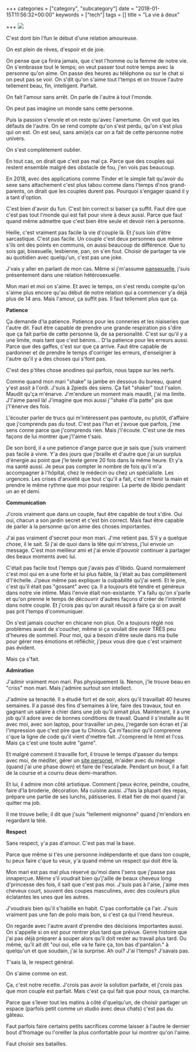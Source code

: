 +++
categories = ["category", "subcategory"]
date = "2018-01-15T11:56:32+00:00"
keywords = ["tech"]
tags = []
title = "La vie à deux"

+++
![](/uploads/2018/01/16/couples.jpg)

C'est dont bin l'fun le début d'une relation amoureuse.

On est plein de rêves, d'espoir et de joie.

On pense que ça finira jamais, que c'est l'homme ou la femme de notre vie. On s'embrasse tout le temps; on veut passer tout notre temps avec la personne qu'on aime. On passe des heures au téléphone ou sur le chat si on peut pas se voir. On s'dit qu'on s'aime tout l'temps et on trouve l'autre tellement beau, fin, intelligent. Parfait.

On fait l'amour sans arrêt. On parle de l'autre à tout l'monde.

On peut pas imagine un monde sans cette personne.

Puis la passion s'envole et on reste qu'avec l'amertume. On voit que les défauts de l'autre. On se rend compte qu'on s'est perdu, qu'on s'est plus qui on est. On est seul, sans ami(e)s car on a fait de cette personne notre univers.

On s'est complètement oublier.

En tout cas, on dirait que c'est pas mal ça. Parce que des couples qui restent ensemble malgré des obstacle de fou, j'en vois pas beaucoup.

En 2018, avec des applications comme Tinder et le simple fait qu'avoir du sexe sans attachement c'est plus tabou comme dans l'temps d'nos grand-parents, on dirait que les couples durent pas. Pourquoi s'engager quand il y a tant d'option.

C'est bien d'avoir du fun. C'est bin correct si baiser ça suffit. Faut dire que c'est pas tout l'monde qui est fait pour vivre à deux aussi. Parce que faut quand même admettre que c'est bien être seule et devoir rien à personne.

Heille, c'est vraiment pas facile la vie d'couple là. Et j'suis loin d'être sarcastique. C'est pas facile. Un couple c'est deux personnes que même s'ils ont des points en communs, on aussi beaucoup de différence. Que tu sois gai, bisexuelle, lesbienne, pan, on s'en fout. Choisir de partager ta vie au quotidien avec quelqu'un, c'est pas une joke.

J'vais y aller en parlant de mon cas. Même si j'm'assume [pansexuelle](https://fr.wikipedia.org/wiki/Pansexualit%C3%A9 "pansexualité"), j'suis présentement dans une relation hétérosexuelle.

Mon mari et moi on s'aime. Et avec le temps, on s'est rendu compte qu'on s'aime plus encore qu'au début de notre relation qui a commencer y'a déjà plus de 14 ans. Mais l'amour, ça suffit pas. Il faut tellement plus que ça.

**Patience**

Ça demande d'la patience. Patience pour les conneries et les niaiseries que l'autre dit. Faut être capable de prendre une grande respiration pis s'dire que ça fait partie de cette personne là, de sa personalité. C'est sur qu'il y a une limite, mais tant que c'est bénins... D'la patience pour les erreurs aussi. Parce que des gaffes, c'est sur que ça arrive. Faut être capable de pardonner et de prendre le temps d'corriger les erreurs, d'enseigner à l'autre qu'il y a des choses qui s'font pas.

C'est des p'tites chose anodines qui parfois, nous tappe sur les nerfs.

Comme quand mon mari "shake" la jambe en dessous du bureau, quand y'est assit à l'ordi. J'suis à 2pieds des siens. Ça fait "shaker" tout l'salon. Maudit qu'ça m'énarve. J'm'endure un moment mais maudit, j'ai ma limite. J'l'aime pareil là! J'imagine que moi aussi j'"shake d'la patte" pis que j'l'énerve des fois.

L'écouter parler de trucs qui m'intéressent pas pantoute, ou plutôt, d'affaire que j'comprends pas du tout. C'est pas l'fun et j'avoue que parfois, j'me sens conne parce que j'comprends rien. Mais j'l'écoute. C'est une de mes façons de lui montrer que j'l'aime t'sais.

De son bord, il a une patience d'ange parce que je sais que j'suis vraiment pas facile à vivre. Y'a des jours que j'braille et d'autre que j'ai un surplus d'énergie au point que j'le texte genre 20 fois dans la même heure. Et y'a ma santé aussi. Je peux pas compter le nombre de fois qu'il m'a accompagner à l'hôpital, chez le médecin ou chez un spécialiste. Les urgences. Les crises d'anxiété que tout c'qu'il a fait, c'est m'tenir la main et prendre le même rythme que moi pour respirer. La perte de libido pendant un an et demi.

**Communication**

J'crois vraiment que dans un couple, faut être capable de tout s'dire. Oui oui, chacun a son jardin secret et c'est bin correct. Mais faut être capable de parler à la personne qu'on aime des choses importantes.

J'ai pas vraiment d'secret pour mon mari. J'me retient pas. S'il y a quelque chose, il le sait. Si j'ai de quoi dans la tête qui m'stress, j'lui envoie un message. C'est mon meilleur ami et j'ai envie d'pouvoir continuer à partager des beaux moments avec lui.

C'était pas facile tout l'temps que j'avais pas d'libido. Quand normalement c'est moi qui en a une forte et lui plus faible, là j'était au bas complètement d'l'échelle. J'peux même pas expliquer la culpabilité qu'j'ai senti. Et le pire, c'est qu'il était pas "gossant" avec ça. Il a toujours été tendre et généreux dans notre vie intime. Mais l'envie était non-existante. Y'a fallu qu'on s'parle et qu'on prenne le temps de découvrir d'autres façons d'créer de l'intimité dans notre couple. Et j'crois pas qu'on aurait réussit à faire ça si on avait pas prit l'temps d'communiquer.

On s'est jamais coucher en chicane non plus. On a toujours réglé nos problèmes avant de s'coucher, même si ça voulait dire avoir TRÈS peu d'heures de sommeil. Pour moi, qui a besoin d'être seule dans ma bulle pour gérer mes émotions et réfléchir, j'peux vous dire que c'est vraiment pas évident.

Mais ça s'fait.

**Admiration**

J'admir vraiment mon mari. Pas physiquement là. Nenon, j'le trouve beau en "criss" mon mari. Mais j'admire surtout son intellect.

J'admire sa tenacité. Il a étudié fort et de soir, alors qu'il travaillait 40 heures semaines. Il a passé des fins d'semaines à lire, faire des travaux, tout en gagnant un salaire à chier dans une job qu'il aimait plus. Maintenant, il a une job qu'il adore avec de bonnes conditions de travail. Quand il s'installe au lit avec moi, avec son laptop, pour travailler un peu, j'regarde son écran et j'ai l'impression que c'est pire que tu Chinois. Ça m'fascine qu'il comprenne c'que la ligne de code qu'il vient d'mettre fait. J'comprend le html et l'css. Mais ça c'est une toute autre "game".

Et malgré comment il travaille fort, il trouve le temps d'passer du temps avec moi, de méditer, gérer un [site personel](https://www.todayi.life/ "Today, I..."), m'aider avec du ménage (quand j'ai une phase down) et faire de l'escalade. Pendant un bout, il a fait de la course et a courru deux demi-marathon.

Et lui, il admire mon côté artistique. Comment j'peux écrire, peindre, coudre, faire d'la broderie, décoration. Ma cuisine aussi. J'fais la plupart des repas, prépare une partie de ses lunchs, pâtisseries. Il était fier de moi quand j'ai quitter ma job.

Il me trouve belle; il dit que j'suis "tellement mignonne" quand j'm'endors en regardant la télé.

**Respect**

Sans respect, y'a pas d'amour. C'est pas mal la base.

Parce que même si t'es une personne indépendante et que dans ton couple, tu peux faire c'que tu veux, y'a quand même un respect qui doit être là.

Mon mari est pas mal plus réservé qu'moi dans l'sens que j'passe pas innaperçue. Même s'il voudrait bien qu'j'aille de beaux cheveux long d'princesse des fois, il sait que c'est pas moi. J'suis pas à l'aise, j'aime mes cheveux court, souvent des coupes masculines, avec des couleurs plus éclatantes les unes que les autres.

J'voudrais bien qu'il s'habille en habit. C'pas confortable ça l'air. J'suis vraiment pas une fan de polo mais bon, si c'est ça qui l'rend heureux.

On regarde avec l'autre avant d'prendre des décisions importantes aussi. On s'appelle si on est pour rentrer plus tard que prévue. Genre histoire que j'ai pas déjà préparer à souper alors qu'il doit rester au travail plus tard. Ou même, qu'il ait dit "oui oui, elle va te faire ça, ton bas d'pantalon." à quelqu'un et que soudain, j'ai la surprise. Ah oui? J'ai l'temps? J'savais pas.

T'sais là, le respect général.

On s'aime comme on est.

Ça, c'est notre recette. J'crois pas avoir la solution parfaite, et j'crois pas que mon couple est parfait. Mais c'est ça qui fait que pour nous, ça marche.

Parce que s'lever tout les matins à côté d'quelqu'un, de choisir partager un espace (parfois petit comme un studio avec deux chats) c'est pas du gâteau.

Faut parfois faire certains petits sacrifices comme laisser à l'autre le dernier bout d'fromage ou l'oreiller la plus confortable pour lui montrer qu'on l'aime.

Faut choisir ses batailles.